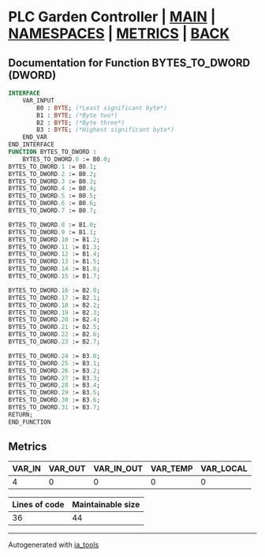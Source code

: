 # PLC Garden Controller | [MAIN] | [NAMESPACES] | [METRICS] | [BACK]  

## Documentation for Function BYTES_TO_DWORD (DWORD)  

```pascal
INTERFACE
    VAR_INPUT
        B0 : BYTE; (*Least significant byte*)
        B1 : BYTE; (*Byte two*)
        B2 : BYTE; (*Byte three*)
        B3 : BYTE; (*Highest significant byte*)
    END_VAR
END_INTERFACE
FUNCTION BYTES_TO_DWORD :
    BYTES_TO_DWORD.0 := B0.0;
BYTES_TO_DWORD.1 := B0.1;
BYTES_TO_DWORD.2 := B0.2;
BYTES_TO_DWORD.3 := B0.3;
BYTES_TO_DWORD.4 := B0.4;
BYTES_TO_DWORD.5 := B0.5;
BYTES_TO_DWORD.6 := B0.6;
BYTES_TO_DWORD.7 := B0.7;

BYTES_TO_DWORD.8 := B1.0;
BYTES_TO_DWORD.9 := B1.1;
BYTES_TO_DWORD.10 := B1.2;
BYTES_TO_DWORD.11 := B1.3;
BYTES_TO_DWORD.12 := B1.4;
BYTES_TO_DWORD.13 := B1.5;
BYTES_TO_DWORD.14 := B1.6;
BYTES_TO_DWORD.15 := B1.7;

BYTES_TO_DWORD.16 := B2.0;
BYTES_TO_DWORD.17 := B2.1;
BYTES_TO_DWORD.18 := B2.2;
BYTES_TO_DWORD.19 := B2.3;
BYTES_TO_DWORD.20 := B2.4;
BYTES_TO_DWORD.21 := B2.5;
BYTES_TO_DWORD.22 := B2.6;
BYTES_TO_DWORD.23 := B2.7;

BYTES_TO_DWORD.24 := B3.0;
BYTES_TO_DWORD.25 := B3.1;
BYTES_TO_DWORD.26 := B3.2;
BYTES_TO_DWORD.27 := B3.3;
BYTES_TO_DWORD.28 := B3.4;
BYTES_TO_DWORD.29 := B3.5;
BYTES_TO_DWORD.30 := B3.6;
BYTES_TO_DWORD.31 := B3.7;
RETURN;
END_FUNCTION
```

## Metrics  

| VAR_IN | VAR_OUT | VAR_IN_OUT | VAR_TEMP | VAR_LOCAL |
| ------ | ------- | ---------- | --------- | -------- |
| 4 | 0 | 0 | 0 | 0 |  

| Lines of code | Maintainable size |
| ------------- | ----------------- |
| 36 | 44 |

---
Autogenerated with [ia_tools](https://github.com/tkucic/ia_tools)  

[MAIN]: ../../../../index_st.md
[NAMESPACES]: ../../nsList_st.md
[METRICS]: ../../../metrics_st.md
[BACK]: ../nsMain_st.md
